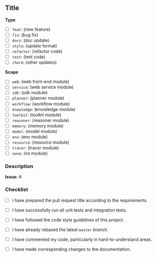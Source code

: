 <!--
Before opening your pull request, have a quick look at our contribution guidelines:
https://github.com/TuGraph-family/chat2graph/blob/master/community/CONTRIBUTING.md
-->

## Title
<!--
And make sure that the title of your pull request follows the following format:
`<type>(<scope>): <subject>`

`<type>` is the type of your pull request.
`<scope>` is optional (including `()`) when you choose `none`.
`<subject>` is a concise sentence in lowercase.
-->

**Type**
<!-- What is the type of your pull request? Open the item by `[x]` way. -->

- [ ] `feat`: (new feature)
- [ ] `fix`: (bug fix)
- [ ] `docs`: (doc update)
- [ ] `style`: (update format)
- [ ] `refactor`: (refactor code)
- [ ] `test`: (test code)
- [ ] `chore`: (other updates)

**Scope**
<!-- Which module does your pull request mainly modify? Select `none` when undetermined. -->

- [ ] `web`: (web front-end module)
- [ ] `service`: (web service module)
- [ ] `sdk`: (sdk module)
- [ ] `planner`: (planner module)
- [ ] `workflow`: (workflow module)
- [ ] `knowledge`: (knowledge module)
- [ ] `toolkit`: (toolkit module)
- [ ] `reasoner`: (reasoner module)
- [ ] `memory`: (memory module)
- [ ] `model`: (model module)
- [ ] `env`: (env module)
- [ ] `resource`: (resource module)
- [ ] `tracer`: (tracer module)
- [ ] `none`: (no module)

### Description
<!-- Provide the relevant issue number associated with your pull request if needed. -->

**Issue:** #

<!-- Provide more information about this pull request. -->

### Checklist

- [ ] I have prepared the pull request title according to the requirements.
- [ ] I have successfully run all unit tests and integration tests.
- [ ] I have followed the code style guidelines of this project.
- [ ] I have already rebased the latest `master` branch.
- [ ] I have commented my code, particularly in hard-to-understand areas.
- [ ] I have made corresponding changes to the documentation.


